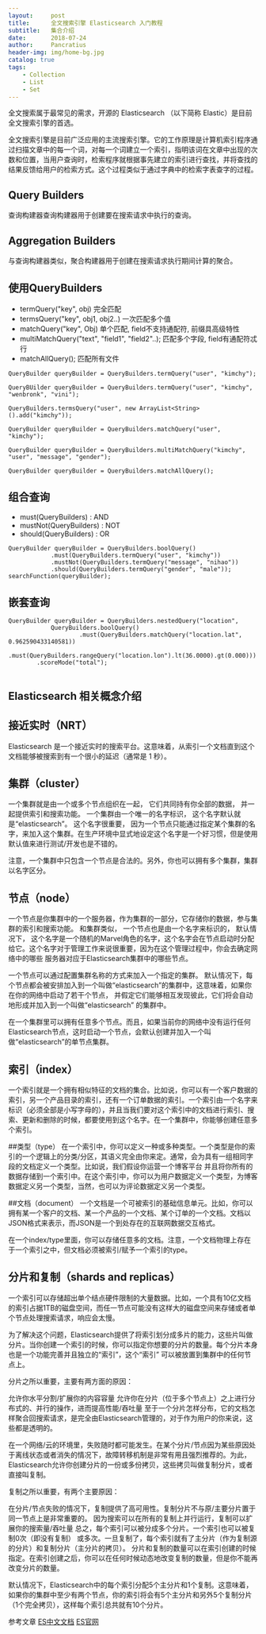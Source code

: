 ```yaml
---
layout:     post
title:      全文搜索引擎 Elasticsearch 入门教程
subtitle:   集合介绍
date:       2018-07-24
author:     Pancratius
header-img: img/home-bg.jpg
catalog: true
tags:
    - Collection
    - List
    - Set
---
```



全文搜索属于最常见的需求，开源的 Elasticsearch （以下简称 Elastic）是目前全文搜索引擎的首选。

全文搜索引擎是目前广泛应用的主流搜索引擎。它的工作原理是计算机索引程序通过扫描文章中的每一个词，对每一个词建立一个索引，指明该词在文章中出现的次数和位置，当用户查询时，检索程序就根据事先建立的索引进行查找，并将查找的结果反馈给用户的检索方式。这个过程类似于通过字典中的检索字表查字的过程。

## Query Builders 
查询构建器查询构建器用于创建要在搜索请求中执行的查询。

## Aggregation Builders
与查询构建器类似，聚合构建器用于创建在搜索请求执行期间计算的聚合。

## 使用QueryBuilders

* termQuery("key", obj) 完全匹配
* termsQuery("key", obj1, obj2..)   一次匹配多个值
* matchQuery("key", Obj) 单个匹配, field不支持通配符, 前缀具高级特性
* multiMatchQuery("text", "field1", "field2"..);  匹配多个字段, field有通配符忒行
* matchAllQuery();         匹配所有文件

```
QueryBuilder queryBuilder = QueryBuilders.termQuery("user", "kimchy");

QueryBUilder queryBuilder = QueryBuilders.termQuery("user", "kimchy", "wenbronk", "vini");

QueryBuilders.termsQuery("user", new ArrayList<String>().add("kimchy"));

QueryBuilder queryBuilder = QueryBuilders.matchQuery("user", "kimchy");

QueryBuilder queryBuilder = QueryBuilders.multiMatchQuery("kimchy", "user", "message", "gender");

QueryBuilder queryBuilder = QueryBuilders.matchAllQuery();
```

## 组合查询
* must(QueryBuilders)       : AND
* mustNot(QueryBuilders)    : NOT
* should(QueryBuilders)     : OR

```
QueryBuilder queryBuilder = QueryBuilders.boolQuery()
            .must(QueryBuilders.termQuery("user", "kimchy"))
            .mustNot(QueryBuilders.termQuery("message", "nihao"))
            .should(QueryBuilders.termQuery("gender", "male"));
searchFunction(queryBuilder);
```

## 嵌套查询

```
QueryBuilder queryBuilder = QueryBuilders.nestedQuery("location", 
            QueryBuilders.boolQuery()
                    .must(QueryBuilders.matchQuery("location.lat", 0.962590433140581))
                    .must(QueryBuilders.rangeQuery("location.lon").lt(36.0000).gt(0.000)))
        .scoreMode("total");
        
```

## Elasticsearch 相关概念介绍

## 接近实时（NRT）
Elasticsearch 是一个接近实时的搜索平台。这意味着，从索引一个文档直到这个文档能够被搜索到有一个很小的延迟（通常是 1 秒）。

## 集群（cluster）
一个集群就是由一个或多个节点组织在一起， 它们共同持有你全部的数据， 并一起提供索引和搜索功能。 一个集群由一个唯一的名字标识， 这个名字默认就是“elasticsearch”。 这个名字很重要， 因为一个节点只能通过指定某个集群的名字，来加入这个集群。在生产环境中显式地设定这个名字是一个好习惯，但是使用默认值来进行测试/开发也是不错的。

注意，一个集群中只包含一个节点是合法的。另外，你也可以拥有多个集群，集群以名字区分。

## 节点（node）
一个节点是你集群中的一个服务器，作为集群的一部分，它存储你的数据，参与集群的索引和搜索功能。 和集群类似， 一个节点也是由一个名字来标识的， 默认情况下， 这个名字是一个随机的Marvel角色的名字，这个名字会在节点启动时分配给它。这个名字对于管理工作来说很重要，因为在这个管理过程中，你会去确定网络中的哪些 服务器对应于Elasticsearch集群中的哪些节点。

一个节点可以通过配置集群名称的方式来加入一个指定的集群。 默认情况下，每个节点都会被安排加入到一个叫做“elasticsearch”的集群中，这意味着，如果你在你的网络中启动了若干个节点， 并假定它们能够相互发现彼此，它们将会自动地形成并加入到一个叫做“elasticsearch” 的集群中。

在一个集群里可以拥有任意多个节点。而且，如果当前你的网络中没有运行任何Elasticsearch节点，这时启动一个节点，会默认创建并加入一个叫做“elasticsearch”的单节点集群。

## 索引（index）
一个索引就是一个拥有相似特征的文档的集合。比如说，你可以有一个客户数据的索引，另一个产品目录的索引，还有一个订单数据的索引。一个索引由一个名字来 标识（必须全部是小写字母的），并且当我们要对这个索引中的文档进行索引、搜索、更新和删除的时候，都要使用到这个名字。在一个集群中，你能够创建任意多个索引。


##类型（type）
在一个索引中，你可以定义一种或多种类型。一个类型是你的索引的一个逻辑上的分类/分区，其语义完全由你来定。通常，会为具有一组相同字段的文档定义一个类型。比如说，我们假设你运营一个博客平台 并且将你所有的数据存储到一个索引中。在这个索引中，你可以为用户数据定义一个类型，为博客数据定义另一个类型，当然，也可以为评论数据定义另一个类型。

##文档（document）
一个文档是一个可被索引的基础信息单元。比如，你可以拥有某一个客户的文档、某一个产品的一个文档、某个订单的一个文档。文档以JSON格式来表示，而JSON是一个到处存在的互联网数据交互格式。

在一个index/type里面，你可以存储任意多的文档。注意，一个文档物理上存在于一个索引之中，但文档必须被索引/赋予一个索引的type。

## 分片和复制（shards and replicas）
一个索引可以存储超出单个结点硬件限制的大量数据。比如，一个具有10亿文档的索引占据1TB的磁盘空间，而任一节点可能没有这样大的磁盘空间来存储或者单个节点处理搜索请求，响应会太慢。

为了解决这个问题，Elasticsearch提供了将索引划分成多片的能力，这些片叫做分片。当你创建一个索引的时候，你可以指定你想要的分片的数量。每个分片本身也是一个功能完善并且独立的“索引”，这个“索引” 可以被放置到集群中的任何节点上。

分片之所以重要，主要有两方面的原因：

允许你水平分割/扩展你的内容容量
允许你在分片（位于多个节点上）之上进行分布式的、并行的操作，进而提高性能/吞吐量
至于一个分片怎样分布，它的文档怎样聚合回搜索请求，是完全由Elasticsearch管理的，对于作为用户的你来说，这些都是透明的。

在一个网络/云的环境里，失败随时都可能发生。在某个分片/节点因为某些原因处于离线状态或者消失的情况下，故障转移机制是非常有用且强烈推荐的。为此， Elasticsearch允许你创建分片的一份或多份拷贝，这些拷贝叫做复制分片，或者直接叫复制。

复制之所以重要，有两个主要原因：

在分片/节点失败的情况下，复制提供了高可用性。复制分片不与原/主要分片置于同一节点上是非常重要的。
因为搜索可以在所有的复制上并行运行，复制可以扩展你的搜索量/吞吐量
总之，每个索引可以被分成多个分片。一个索引也可以被复制0次（即没有复制） 或多次。一旦复制了，每个索引就有了主分片（作为复制源的分片）和复制分片（主分片的拷贝）。 分片和复制的数量可以在索引创建的时候指定。在索引创建之后，你可以在任何时候动态地改变复制的数量，但是你不能再改变分片的数量。

默认情况下，Elasticsearch中的每个索引分配5个主分片和1个复制。这意味着，如果你的集群中至少有两个节点，你的索引将会有5个主分片和另外5个复制分片（1个完全拷贝），这样每个索引总共就有10个分片。



参考文章
[ES中文文档](https://endymecy.gitbooks.io/elasticsearch-guide-chinese/content/getting-started/basic-concepts.html)
[ES官网](https://www.elastic.co/guide/en/elasticsearch/client/java-rest/6.3/java-rest-high-aggregation-builders.html#_pipeline_aggregations)

